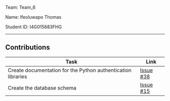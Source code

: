 Team: Team_6

Name: Ifeoluwapo Thomas

Student ID: I4G015683FHG

<hr />

## Contributions

| Task | Link |
|------|------|
| Create documentation for the Python authentication libraries | [Issue #38](https://github.com/zuri-training/team-6-auth-wiki/issues/38) |
| Create the database schema | [Issue #15](https://github.com/zuri-training/team-6-auth-wiki/issues/15) |
